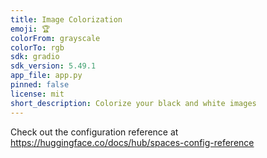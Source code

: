 ```yaml
---
title: Image Colorization
emoji: 🏆
colorFrom: grayscale
colorTo: rgb
sdk: gradio
sdk_version: 5.49.1
app_file: app.py
pinned: false
license: mit
short_description: Colorize your black and white images
---
```


Check out the configuration reference at https://huggingface.co/docs/hub/spaces-config-reference

